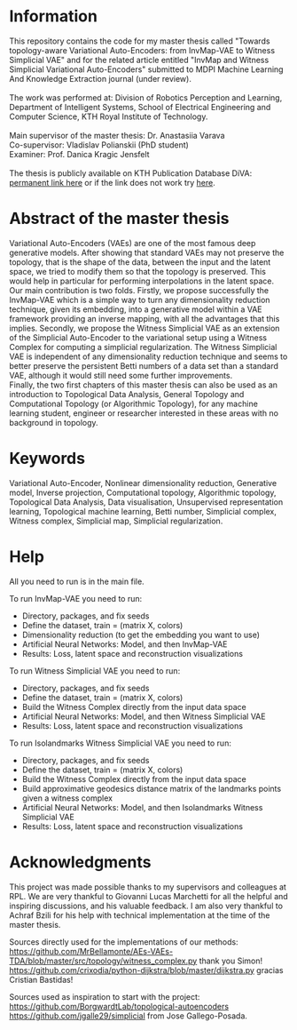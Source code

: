 # Information
This repository contains the code for my master thesis called "Towards topology-aware Variational Auto-Encoders: from InvMap-VAE to Witness Simplicial VAE" and for the related article entitled "InvMap and Witness Simplicial Variational Auto-Encoders" submitted to MDPI Machine Learning And Knowledge Extraction journal (under review). <br />
<br />
The work was performed at: Division of Robotics Perception and Learning, Department of Intelligent Systems, School of Electrical Engineering and Computer Science, KTH Royal Institute of Technology. <br />
<br />
Main supervisor of the master thesis: Dr. Anastasiia Varava <br />
Co-supervisor: Vladislav Polianskii (PhD student) <br />
Examiner: Prof. Danica Kragic Jensfelt <br />
<br />
The thesis is publicly available on KTH Publication Database DiVA: [permanent link here](http://urn.kb.se/resolve?urn=urn:nbn:se:kth:diva-309487) or if the link does not work try [here](http://kth.diva-portal.org/smash/record.jsf?pid=diva2%3A1642320&dswid=-7436).

# Abstract of the master thesis
Variational Auto-Encoders (VAEs) are one of the most famous deep generative models. After showing that standard VAEs may not preserve the topology, that is the shape of the data, between the input and the latent space, we tried to modify them so that the topology is preserved. This would help in particular for performing interpolations in the latent space.<br />
Our main contribution is two folds. Firstly, we propose successfully the InvMap-VAE which is a simple way to turn any dimensionality reduction technique, given its embedding, into a generative model within a VAE framework providing an inverse mapping, with all the advantages that this implies. Secondly, we propose the Witness Simplicial VAE as an extension of the Simplicial Auto-Encoder to the variational setup using a Witness Complex for computing a simplicial regularization. The Witness Simplicial VAE is independent of any dimensionality reduction technique and seems to better preserve the persistent Betti numbers of a data set than a standard VAE, although it would still need some further improvements.<br />
Finally, the two first chapters of this master thesis can also be used as an introduction to Topological Data Analysis, General Topology and Computational Topology (or Algorithmic Topology), for any machine learning student, engineer or researcher interested in these areas with no background in topology.

# Keywords
Variational Auto-Encoder, Nonlinear dimensionality reduction, Generative model, Inverse projection, Computational topology, Algorithmic topology, Topological Data Analysis, Data visualisation, Unsupervised representation learning, Topological machine learning, Betti number, Simplicial complex, Witness complex, Simplicial map, Simplicial regularization.

# Help
All you need to run is in the main file.

To run InvMap-VAE you need to run:
- Directory, packages, and fix seeds
- Define the dataset, train = (matrix X, colors)
- Dimensionality reduction (to get the embedding you want to use)
- Artificial Neural Networks: Model, and then InvMap-VAE
- Results: Loss, latent space and reconstruction visualizations

To run Witness Simplicial VAE you need to run:
- Directory, packages, and fix seeds
- Define the dataset, train = (matrix X, colors)
- Build the Witness Complex directly from the input data space
- Artificial Neural Networks: Model, and then Witness Simplicial VAE
- Results: Loss, latent space and reconstruction visualizations

To run Isolandmarks Witness Simplicial VAE you need to run:
- Directory, packages, and fix seeds
- Define the dataset, train = (matrix X, colors)
- Build the Witness Complex directly from the input data space
- Build approximative geodesics distance matrix of the landmarks points given a witness complex
- Artificial Neural Networks: Model, and then Isolandmarks Witness Simplicial VAE
- Results: Loss, latent space and reconstruction visualizations

# Acknowledgments

This project was made possible thanks to my supervisors and colleagues at RPL. We are very thankful to Giovanni Lucas Marchetti for all the helpful and inspiring discussions, and his valuable feedback. I am also very thankful to Achraf Bzili for his help with technical implementation at the time of the master thesis.

Sources directly used for the implementations of our methods:
https://github.com/MrBellamonte/AEs-VAEs-TDA/blob/master/src/topology/witness_complex.py thank you Simon!
https://github.com/crixodia/python-dijkstra/blob/master/dijkstra.py gracias Cristian Bastidas!

Sources used as inspiration to start with the project:
https://github.com/BorgwardtLab/topological-autoencoders
https://github.com/jgalle29/simplicial from Jose Gallego-Posada.
